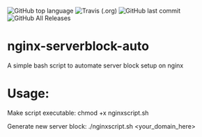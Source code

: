 <img alt="GitHub top language" src="https://img.shields.io/github/languages/top/arij/nginx-serverblock-auto"> <img alt="Travis (.org)" src="https://img.shields.io/travis/arij/nginx-serverblock-auto"> <img alt="GitHub last commit" src="https://img.shields.io/github/last-commit/arij/nginx-serverblock-auto"> <img alt="GitHub All Releases" src="https://img.shields.io/github/downloads/arij/nginx-serverblock-auto/total">
# nginx-serverblock-auto
A simple bash script to automate server block setup on nginx

# Usage:

Make script executable: chmod +x nginxscript.sh

Generate new server block: ./nginxscript.sh <your_domain_here>
